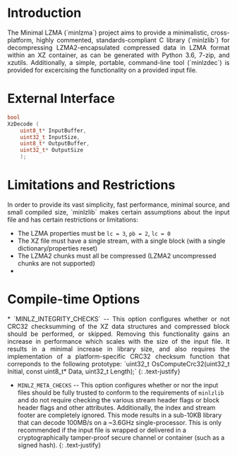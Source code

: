 # Introduction
<p align="justify">
The Minimal LZMA (`minlzma`) project aims to provide a minimalistic, cross-platform, highly commented, standards-compliant C library (`minlzlib`) for decompressing LZMA2-encapsulated compressed data in LZMA format within an XZ container, as can be generated with Python 3.6, 7-zip, and xzutils. Additionally, a simple, portable, command-line tool (`minlzdec`) is provided for excercising the functionality on a provided input file.
</p>

# External Interface

~~~ c
bool
XzDecode (
    uint8_t* InputBuffer,
    uint32_t InputSize,
    uint8_t* OutputBuffer,
    uint32_t* OutputSize
    );
~~~

# Limitations and Restrictions
<p align="justify">
In order to provide its vast simplicity, fast performance, minimal source, and small compiled size, `minlzlib` makes certain assumptions about the input file and has certain restrictions or limitations:

* The LZMA properties must be `lc = 3`, `pb = 2`, `lc = 0`
* The XZ file must have a single stream, with a single block (with a single dictionary/properties reset)
* The LZMA2 chunks must all be compressed (LZMA2 uncompressed chunks are not supported)
* 
</p>

# Compile-time Options
<p align="justify">
* `MINLZ_INTEGRITY_CHECKS` -- This option configures whether or not CRC32 checksumming of the XZ data structures and compressed block should be performed, or skipped. Removing this functionality gains an increase in performance which scales with the size of the input file. It results in a minimal increase in library size, and also requires the implementation of a platform-specific CRC32 checksum function that correponds to the following prototype: `uint32_t OsComputeCrc32(uint32_t Initial, const uint8_t* Data, uint32_t Length);`
{: .text-justify}

* `MINLZ_META_CHECKS` -- This option configures whether or nor the input files should be fully trusted to conform to the requirements of `minlzlib` and do not require checking the various stream header flags or block header flags and other attributes. Additionally, the index and stream footer are completely ignored. This mode results in a sub-10KB library that can decode 100MB/s on a ~3.6GHz single-processor. This is only recommended if the input file is wrapped or delivered in a cryptographically tamper-proof secure channel or container (such as a signed hash).
{: .text-justify}
</p>
